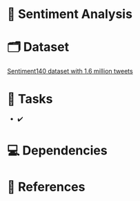 # :dart: Sentiment Analysis

# :card_index_dividers: Dataset
[Sentiment140 dataset with 1.6 million tweets](https://www.kaggle.com/kazanova/sentiment140)

# :scroll: Tasks
- :heavy_check_mark:

# :computer: Dependencies

# :pushpin: References 
